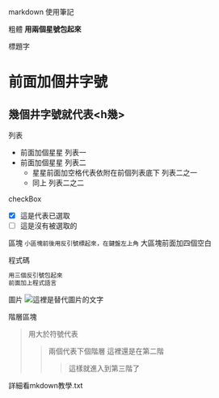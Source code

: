 markdown 使用筆記

粗體
**用兩個星號包起來**

標題字
# 前面加個井字號
## 幾個井字號就代表<h幾>

列表
* 前面加個星星 列表一
* 前面加個星星 列表二
  * 星星前面加空格代表依附在前個列表底下 列表二之一
  * 同上 列表二之二

checkBox
- [x] 這是代表已選取
- [ ] 這是沒有被選取的

區塊
`小區塊前後用反引號標起來，在鍵盤左上角`
    大區塊前面加四個空白

程式碼
```js
用三個反引號包起來
前面加上程式語言
```

圖片
![這裡是替代圖片的文字](/image/image.png "title文字")

階層區塊
>用大於符號代表
>>兩個代表下個階層
>>這裡還是在第二階
>>>這樣就進入到第三階了

詳細看mkdown教學.txt
